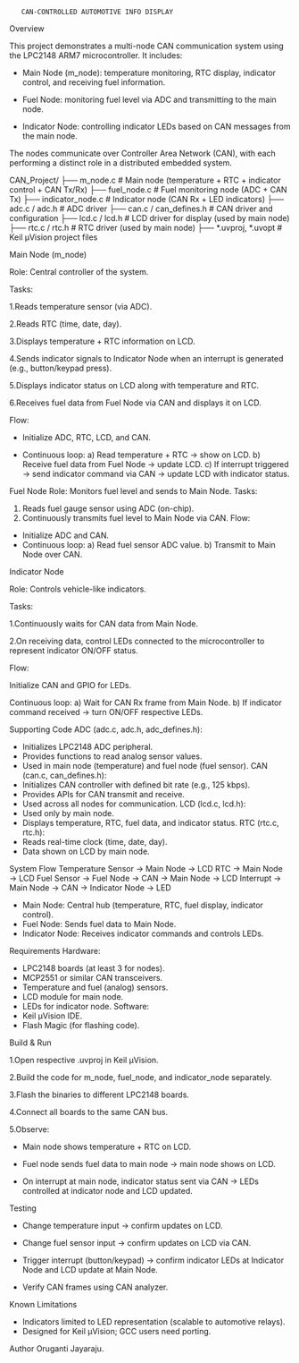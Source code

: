       CAN-CONTROLLED AUTOMOTIVE INFO DISPLAY

Overview

This project demonstrates a multi-node CAN communication system using the LPC2148 ARM7 microcontroller.
It includes:

 - Main Node (m_node): temperature monitoring, RTC display, indicator control, and receiving fuel information.

- Fuel Node: monitoring fuel level via ADC and transmitting to the main node.

- Indicator Node: controlling indicator LEDs based on CAN messages from the main node.

The nodes communicate over Controller Area Network (CAN), with each performing a distinct role in a distributed embedded system.

CAN_Project/
├── m_node.c          # Main node (temperature + RTC + indicator control + CAN Tx/Rx)
├── fuel_node.c       # Fuel monitoring node (ADC + CAN Tx)
├── indicator_node.c  # Indicator node (CAN Rx + LED indicators)
├── adc.c / adc.h     # ADC driver
├── can.c / can_defines.h # CAN driver and configuration
├── lcd.c / lcd.h     # LCD driver for display (used by main node)
├── rtc.c / rtc.h     # RTC driver (used by main node)
├── *.uvproj, *.uvopt # Keil µVision project files

Main Node (m_node)

Role: Central controller of the system.

Tasks:

1.Reads temperature sensor (via ADC).

2.Reads RTC (time, date, day).

3.Displays temperature + RTC information on LCD.

4.Sends indicator signals to Indicator Node when an interrupt is generated (e.g., button/keypad press).

5.Displays indicator status on LCD along with temperature and RTC.

6.Receives fuel data from Fuel Node via CAN and displays it on LCD.

Flow:

- Initialize ADC, RTC, LCD, and CAN.

- Continuous loop:
a) Read temperature + RTC → show on LCD.
b) Receive fuel data from Fuel Node → update LCD.
c) If interrupt triggered → send indicator command via CAN → update LCD with indicator status.

Fuel Node
Role: Monitors fuel level and sends to Main Node.
Tasks:
1. Reads fuel gauge sensor using ADC (on-chip).
2. Continuously transmits fuel level to Main Node via CAN.
Flow:
- Initialize ADC and CAN.
- Continuous loop:
 a) Read fuel sensor ADC value.
 b) Transmit to Main Node over CAN.

Indicator Node

Role: Controls vehicle-like indicators.

Tasks:

1.Continuously waits for CAN data from Main Node.

2.On receiving data, control LEDs connected to the microcontroller to represent indicator ON/OFF status.

Flow:

Initialize CAN and GPIO for LEDs.

Continuous loop:
a) Wait for CAN Rx frame from Main Node.
b) If indicator command received → turn ON/OFF respective LEDs.

Supporting Code
ADC (adc.c, adc.h, adc_defines.h):
- Initializes LPC2148 ADC peripheral.
- Provides functions to read analog sensor values.
- Used in main node (temperature) and fuel node (fuel sensor).
CAN (can.c, can_defines.h):
- Initializes CAN controller with defined bit rate (e.g., 125 kbps).
- Provides APIs for CAN transmit and receive.
- Used across all nodes for communication.
LCD (lcd.c, lcd.h):
- Used only by main node.
- Displays temperature, RTC, fuel data, and indicator status.
RTC (rtc.c, rtc.h):
- Reads real-time clock (time, date, day).
- Data shown on LCD by main node.

System Flow
Temperature Sensor → Main Node → LCD
RTC → Main Node → LCD
Fuel Sensor → Fuel Node → CAN → Main Node → LCD
Interrupt → Main Node → CAN → Indicator Node → LED
- Main Node: Central hub (temperature, RTC, fuel display, indicator control).
- Fuel Node: Sends fuel data to Main Node.
- Indicator Node: Receives indicator commands and controls LEDs.

Requirements
Hardware:
- LPC2148 boards (at least 3 for nodes).
- MCP2551 or similar CAN transceivers.
- Temperature and fuel (analog) sensors.
- LCD module for main node.
- LEDs for indicator node.
Software:
- Keil µVision IDE.
- Flash Magic (for flashing code).

Build & Run

1.Open respective .uvproj in Keil µVision.

2.Build the code for m_node, fuel_node, and indicator_node separately.

3.Flash the binaries to different LPC2148 boards.

4.Connect all boards to the same CAN bus.

5.Observe:

- Main node shows temperature + RTC on LCD.

- Fuel node sends fuel data to main node → main node shows on LCD.

- On interrupt at main node, indicator status sent via CAN → LEDs controlled at indicator node and LCD updated.

Testing

- Change temperature input → confirm updates on LCD.

- Change fuel sensor input → confirm updates on LCD via CAN.

- Trigger interrupt (button/keypad) → confirm indicator LEDs at Indicator Node and LCD update at Main Node.

- Verify CAN frames using CAN analyzer.

Known Limitations
- Indicators limited to LED representation (scalable to automotive relays).
- Designed for Keil µVision; GCC users need porting.

Author
Oruganti Jayaraju.
